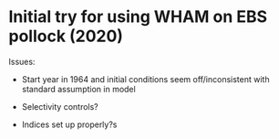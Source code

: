# Initial try for using WHAM on EBS pollock (2020)

Issues:

  - Start year in 1964 and initial conditions seem off/inconsistent with standard assumption in model

  - Selectivity controls?

  - Indices set up properly?s
